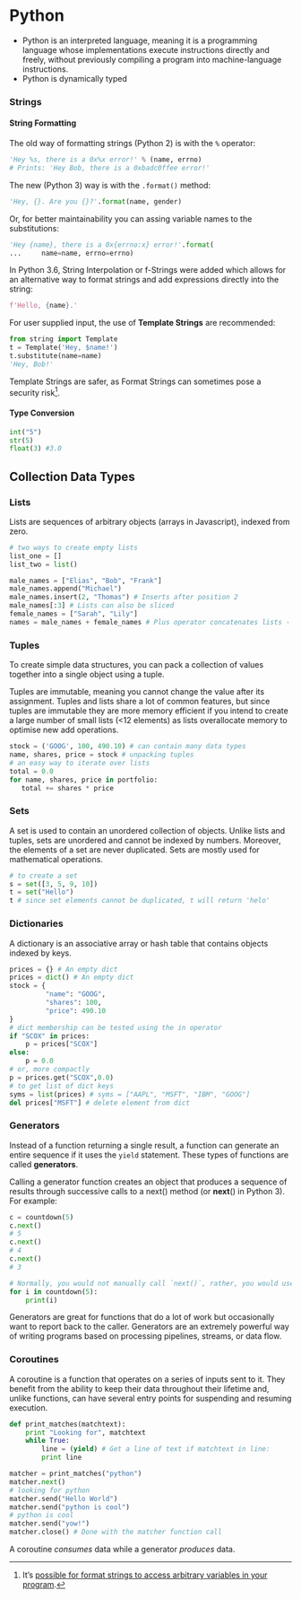 # Python
- Python is an interpreted language, meaning it is a programming language whose implementations execute instructions directly and freely, without previously compiling a program into machine-language instructions.
- Python is dynamically typed


### Strings
#### String Formatting
The old way of formatting strings (Python 2) is with the `%` operator:
```python
'Hey %s, there is a 0x%x error!' % (name, errno)
# Prints: 'Hey Bob, there is a 0xbadc0ffee error!'
```
The new (Python 3) way is with the `.format()` method:
```python
'Hey, {}. Are you {}?'.format(name, gender)
```
Or, for better maintainability you can assing variable names to the substitutions:
```python
'Hey {name}, there is a 0x{errno:x} error!'.format(
...     name=name, errno=errno)
```
In Python 3.6, String Interpolation or f-Strings were added which allows for an alternative way to format strings and add expressions directly into the string:
```python
f'Hello, {name}.'
```
For user supplied input, the use of **Template Strings** are recommended:
```python
from string import Template
t = Template('Hey, $name!')
t.substitute(name=name)
'Hey, Bob!'
```
Template Strings are safer, as Format Strings can sometimes pose a security risk[^1].   

#### Type Conversion
```python
int("5")
str(5)
float(3) #3.0
```

## Collection Data Types
 ### Lists
 Lists are sequences of arbitrary objects (arrays in Javascript), indexed from zero. 
 ```python
# two ways to create empty lists
list_one = []
list_two = list()

male_names = ["Elias", "Bob", "Frank"]
male_names.append("Michael")
male_names.insert(2, "Thomas") # Inserts after position 2
male_names[:3] # Lists can also be sliced
female_names = ["Sarah", "Lily"]
names = male_names + female_names # Plus operator concatenates lists - ["Elias", "Bob", "Frank", "Sarah", "Lily"]
```

 ### Tuples
 To create simple data structures, you can pack a collection of values together into a single object using a tuple.
 
Tuples are immutable, meaning you cannot change the value after its assignment. 
Tuples and lists share a lot of common features, but since tuples are immutable they are more memory efficient if you intend to create a large number of small lists (<12 elements) as lists overallocate memory to optimise new add operations. 

 ```python
stock = ('GOOG', 100, 490.10) # can contain many data types
name, shares, price = stock # unpacking tuples
# an easy way to iterate over lists
total = 0.0  
for name, shares, price in portfolio:
	total += shares * price
```

### Sets
A set is used to contain an unordered collection of objects. Unlike lists and tuples, sets are unordered and cannot be indexed by numbers. Moreover, the elements of a set are never duplicated. Sets are mostly used for mathematical operations.

```python
# to create a set
s = set([3, 5, 9, 10])
t = set("Hello")
t # since set elements cannot be duplicated, t will return 'helo'
```

### Dictionaries
A dictionary is an associative array or hash table that contains objects indexed by keys.
```python
prices = {} # An empty dict 
prices = dict() # An empty dict
stock = {
		 "name": "GOOG",
		 "shares": 100,
		 "price": 490.10
}
# dict membership can be tested using the in operator
if "SCOX" in prices: 
	p = prices["SCOX"]
else:
	p = 0.0
# or, more compactly
p = prices.get("SCOX",0.0)
# to get list of dict keys
syms = list(prices) # syms = ["AAPL", "MSFT", "IBM", "GOOG"] 
del prices["MSFT"] # delete element from dict
```

### Generators
Instead of a function returning a single result, a function can generate an entire sequence if it uses the `yield` statement. These types of functions are called **generators**.

Calling a generator function creates an object that produces a sequence of results through successive calls to a next() method (or __next__() in Python 3). For example:
```python
c = countdown(5)
c.next()
# 5 
c.next()
# 4
c.next()
# 3

# Normally, you would not manually call `next()`, rather, you would use a `for` loop:
for i in countdown(5):
	print(i)
```

Generators are great for functions that do a lot of work but occasionally want to report back to the caller. Generators are an extremely powerful way of writing programs based on processing pipelines, streams, or data flow. 

### Coroutines
A coroutine is a function that operates on a series of inputs sent to it. They benefit from the ability to keep their data throughout their lifetime and, unlike functions, can have several entry points for suspending and resuming execution.
```python
def print_matches(matchtext): 
	print "Looking for", matchtext 
	while True:
		line = (yield) # Get a line of text if matchtext in line:
		print line

matcher = print_matches("python")
matcher.next()
# looking for python
matcher.send("Hello World")  
matcher.send("python is cool")  
# python is cool  
matcher.send("yow!")  
matcher.close() # Done with the matcher function call

```
A coroutine *consumes* data while a generator *produces* data.

[^1]: It’s [possible for format strings to access arbitrary variables in your program](http://lucumr.pocoo.org/2016/12/29/careful-with-str-format/).

